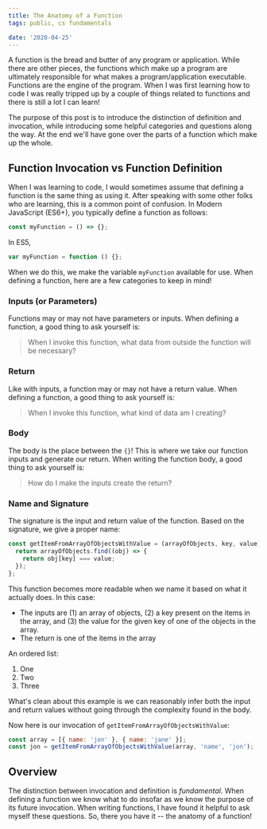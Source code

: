 ```yaml
---
title: The Anatomy of a Function
tags: public, cs fundamentals

date: '2020-04-25'
---
```


A function is the bread and butter of any program or application. While there are other pieces, the functions which make up a program are ultimately responsible for what makes a program/application executable. Functions are the engine of the program. When I was first learning how to code I was really tripped up by a couple of things related to functions and there is still a lot I can learn!

The purpose of this post is to introduce the distinction of definition and invocation, while introducing some helpful categories and questions along the way. At the end we'll have gone over the parts of a function which make up the whole.

## Function Invocation vs Function Definition

When I was learning to code, I would sometimes assume that defining a function is the same thing as using it. After speaking with some other folks who are learning, this is a common point of confusion. In Modern JavaScript (ES6+), you typically define a function as follows:

```javascript
const myFunction = () => {};
```

In ES5,

```javascript
var myFunction = function () {};
```

When we do this, we make the variable `myFunction` available for use. When defining a function, here are a few categories to keep in mind!

### Inputs (or Parameters)

Functions may or may not have parameters or inputs. When defining a function, a good thing to ask yourself is:

> When I invoke this function, what data from outside the function will be necessary?

### Return

Like with inputs, a function may or may not have a return value. When defining a function, a good thing to ask yourself is:

> When I invoke this function, what kind of data am I creating?

### Body

The body is the place between the `{}`! This is where we take our function inputs and generate our return. When writing the function body, a good thing to ask yourself is:

> How do I make the inputs create the return?

### Name and Signature

The signature is the input and return value of the function. Based on the signature, we give a proper name:

```javascript
const getItemFromArrayOfObjectsWithValue = (arrayOfObjects, key, value) => {
  return arrayOfObjects.find((obj) => {
    return obj[key] === value;
  });
};
```

This function becomes more readable when we name it based on what it actually does. In this case:

- The inputs are (1) an array of objects, (2) a key present on the items in the array, and (3) the value for the given key of one of the objects in the array.
- The return is one of the items in the array

An ordered list:

1. One
2. Two
3. Three

What's clean about this example is we can reasonably infer both the input and return values without going through the complexity found in the body.

Now here is our invocation of `getItemFromArrayOfObjectsWithValue`:

```javascript
const array = [{ name: 'jon' }, { name: 'jane' }];
const jon = getItemFromArrayOfObjectsWithValue(array, 'name', 'jon');
```

## Overview

The distinction between invocation and definition is _fundamental_. When defining a function we know what to do insofar as we know the purpose of its future invocation. When writing functions, I have found it helpful to ask myself these questions. So, there you have it -- the anatomy of a function!

